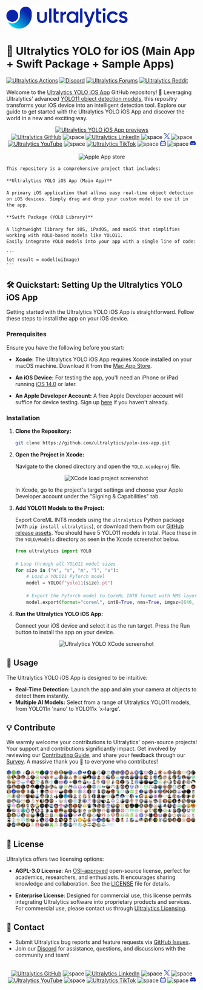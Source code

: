 <a href="https://www.ultralytics.com/" target="_blank"><img src="https://raw.githubusercontent.com/ultralytics/assets/main/logo/Ultralytics_Logotype_Original.svg" width="320" alt="Ultralytics logo"></a>

# 🚀 Ultralytics YOLO for iOS (Main App + Swift Package + Sample Apps)


[![Ultralytics Actions](https://github.com/ultralytics/yolo-ios-app/actions/workflows/format.yml/badge.svg)](https://github.com/ultralytics/yolo-ios-app/actions/workflows/format.yml) <a href="https://discord.com/invite/ultralytics"><img alt="Discord" src="https://img.shields.io/discord/1089800235347353640?logo=discord&logoColor=white&label=Discord&color=blue"></a> <a href="https://community.ultralytics.com/"><img alt="Ultralytics Forums" src="https://img.shields.io/discourse/users?server=https%3A%2F%2Fcommunity.ultralytics.com&logo=discourse&label=Forums&color=blue"></a> <a href="https://reddit.com/r/ultralytics"><img alt="Ultralytics Reddit" src="https://img.shields.io/reddit/subreddit-subscribers/ultralytics?style=flat&logo=reddit&logoColor=white&label=Reddit&color=blue"></a>

Welcome to the [Ultralytics YOLO iOS App](https://apps.apple.com/us/app/idetection/id1452689527) GitHub repository! 📖 Leveraging Ultralytics' advanced [YOLO11 object detection models](https://github.com/ultralytics/ultralytics), this repositry transforms your iOS device into an intelligent detection tool. Explore our guide to get started with the Ultralytics YOLO iOS App and discover the world in a new and exciting way.

<div align="center">
  <a href="https://apps.apple.com/us/app/idetection/id1452689527" target="_blank"><img width="90%" src="https://github.com/ultralytics/ultralytics/assets/26833433/fd3c8a92-fec0-4253-b4ac-ee94f5ced3fb" alt="Ultralytics YOLO iOS App previews"></a>
  <br>
  <a href="https://github.com/ultralytics"><img src="https://github.com/ultralytics/assets/raw/main/social/logo-social-github.png" width="3%" alt="Ultralytics GitHub"></a>
  <img src="https://github.com/ultralytics/assets/raw/main/social/logo-transparent.png" width="3%" alt="space">
  <a href="https://www.linkedin.com/company/ultralytics/"><img src="https://github.com/ultralytics/assets/raw/main/social/logo-social-linkedin.png" width="3%" alt="Ultralytics LinkedIn"></a>
  <img src="https://github.com/ultralytics/assets/raw/main/social/logo-transparent.png" width="3%" alt="space">
  <a href="https://twitter.com/ultralytics"><img src="https://github.com/ultralytics/assets/raw/main/social/logo-social-twitter.png" width="3%" alt="Ultralytics Twitter"></a>
  <img src="https://github.com/ultralytics/assets/raw/main/social/logo-transparent.png" width="3%" alt="space">
  <a href="https://youtube.com/ultralytics?sub_confirmation=1"><img src="https://github.com/ultralytics/assets/raw/main/social/logo-social-youtube.png" width="3%" alt="Ultralytics YouTube"></a>
  <img src="https://github.com/ultralytics/assets/raw/main/social/logo-transparent.png" width="3%" alt="space">
  <a href="https://www.tiktok.com/@ultralytics"><img src="https://github.com/ultralytics/assets/raw/main/social/logo-social-tiktok.png" width="3%" alt="Ultralytics TikTok"></a>
  <img src="https://github.com/ultralytics/assets/raw/main/social/logo-transparent.png" width="3%" alt="space">
  <a href="https://ultralytics.com/bilibili"><img src="https://github.com/ultralytics/assets/raw/main/social/logo-social-bilibili.png" width="3%" alt="Ultralytics BiliBili"></a>
  <img src="https://github.com/ultralytics/assets/raw/main/social/logo-transparent.png" width="3%" alt="space">
  <a href="https://discord.com/invite/ultralytics"><img src="https://github.com/ultralytics/assets/raw/main/social/logo-social-discord.png" width="3%" alt="Ultralytics Discord"></a>
  <br>
  <br>
  <a href="https://apps.apple.com/us/app/idetection/id1452689527" style="text-decoration:none;">
    <img src="https://raw.githubusercontent.com/ultralytics/assets/main/app/app-store.svg" width="15%" alt="Apple App store"></a>
</div>

    This repository is a comprehensive project that includes:

    **Ultralytics YOLO iOS App (Main App)**

    A primary iOS application that allows easy real-time object detection on iOS devices. Simply drag and drop your custom model to use it in the app.
    
    **Swift Package (YOLO Library)**

    A lightweight library for iOS, iPadOS, and macOS that simplifies working with YOLO-based models like YOLO11.
    Easily integrate YOLO models into your app with a single line of code:

    ```
    let result = model(uiImage)
    ```
## 🛠 Quickstart: Setting Up the Ultralytics YOLO iOS App

Getting started with the Ultralytics YOLO iOS App is straightforward. Follow these steps to install the app on your iOS device.

### Prerequisites

Ensure you have the following before you start:

- **Xcode:** The Ultralytics YOLO iOS App requires Xcode installed on your macOS machine. Download it from the [Mac App Store](https://apps.apple.com/us/app/xcode/id497799835).

- **An iOS Device:** For testing the app, you'll need an iPhone or iPad running [iOS 14.0](https://www.apple.com/ios/ios-18/) or later.

- **An Apple Developer Account:** A free Apple Developer account will suffice for device testing. Sign up [here](https://developer.apple.com/) if you haven't already.

### Installation

1. **Clone the Repository:**

   ```sh
   git clone https://github.com/ultralytics/yolo-ios-app.git
   ```

2. **Open the Project in Xcode:**

   Navigate to the cloned directory and open the `YOLO.xcodeproj` file.

   <p align="center">
   <img width="50%" src="https://github.com/ultralytics/ultralytics/assets/26833433/e0053238-4a7c-4d18-8720-6ce24c73dea0" alt="XCode load project screenshot">
   </p>

   In Xcode, go to the project's target settings and choose your Apple Developer account under the "Signing & Capabilities" tab.

3. **Add YOLO11 Models to the Project:**

   Export CoreML INT8 models using the `ultralytics` Python package (with `pip install ultralytics`), or download them from our [GitHub release assets](https://github.com/ultralytics/yolo-ios-app/releases). You should have 5 YOLO11 models in total. Place these in the `YOLO/Models` directory as seen in the Xcode screenshot below.

   ```python
   from ultralytics import YOLO

   # Loop through all YOLO11 model sizes
   for size in ("n", "s", "m", "l", "x"):
       # Load a YOLO11 PyTorch model
       model = YOLO(f"yolo11{size}.pt")

       # Export the PyTorch model to CoreML INT8 format with NMS layers
       model.export(format="coreml", int8=True, nms=True, imgsz=[640, 384])
   ```

4. **Run the Ultralytics YOLO iOS App:**

   Connect your iOS device and select it as the run target. Press the Run button to install the app on your device.

   <p align="center">
   <img width="100%" src="https://github.com/ultralytics/ultralytics/assets/26833433/d2c6a7b7-fa8b-4130-a57f-4241f7a42ff2" alt="Ultralytics YOLO XCode screenshot">
   </p>

## 🚀 Usage

The Ultralytics YOLO iOS App is designed to be intuitive:

- **Real-Time Detection:** Launch the app and aim your camera at objects to detect them instantly.
- **Multiple AI Models:** Select from a range of Ultralytics YOLO11 models, from YOLO11n 'nano' to YOLO11x 'x-large'.

## 💡 Contribute

We warmly welcome your contributions to Ultralytics' open-source projects! Your support and contributions significantly impact. Get involved by reviewing our [Contributing Guide](https://docs.ultralytics.com/help/contributing/), and share your feedback through our [Survey](https://www.ultralytics.com/survey?utm_source=github&utm_medium=social&utm_campaign=Survey). A massive thank you 🙏 to everyone who contributes!

<a href="https://github.com/ultralytics/yolov5/graphs/contributors">
<img width="100%" src="https://github.com/ultralytics/assets/raw/main/im/image-contributors.png" alt="Ultralytics open-source contributors"></a>

## 📄 License

Ultralytics offers two licensing options:

- **AGPL-3.0 License**: An [OSI-approved](https://opensource.org/license) open-source license, perfect for academics, researchers, and enthusiasts. It encourages sharing knowledge and collaboration. See the [LICENSE](https://github.com/ultralytics/ultralytics/blob/main/LICENSE) file for details.

- **Enterprise License**: Designed for commercial use, this license permits integrating Ultralytics software into proprietary products and services. For commercial use, please contact us through [Ultralytics Licensing](https://www.ultralytics.com/license).

## 🤝 Contact

- Submit Ultralytics bug reports and feature requests via [GitHub Issues](https://github.com/ultralytics/yolo-ios-app/issues).
- Join our [Discord](https://discord.com/invite/ultralytics) for assistance, questions, and discussions with the community and team!

<br>
<div align="center">
  <a href="https://github.com/ultralytics"><img src="https://github.com/ultralytics/assets/raw/main/social/logo-social-github.png" width="3%" alt="Ultralytics GitHub"></a>
  <img src="https://github.com/ultralytics/assets/raw/main/social/logo-transparent.png" width="3%" alt="space">
  <a href="https://www.linkedin.com/company/ultralytics/"><img src="https://github.com/ultralytics/assets/raw/main/social/logo-social-linkedin.png" width="3%" alt="Ultralytics LinkedIn"></a>
  <img src="https://github.com/ultralytics/assets/raw/main/social/logo-transparent.png" width="3%" alt="space">
  <a href="https://twitter.com/ultralytics"><img src="https://github.com/ultralytics/assets/raw/main/social/logo-social-twitter.png" width="3%" alt="Ultralytics Twitter"></a>
  <img src="https://github.com/ultralytics/assets/raw/main/social/logo-transparent.png" width="3%" alt="space">
  <a href="https://youtube.com/ultralytics?sub_confirmation=1"><img src="https://github.com/ultralytics/assets/raw/main/social/logo-social-youtube.png" width="3%" alt="Ultralytics YouTube"></a>
  <img src="https://github.com/ultralytics/assets/raw/main/social/logo-transparent.png" width="3%" alt="space">
  <a href="https://www.tiktok.com/@ultralytics"><img src="https://github.com/ultralytics/assets/raw/main/social/logo-social-tiktok.png" width="3%" alt="Ultralytics TikTok"></a>
  <img src="https://github.com/ultralytics/assets/raw/main/social/logo-transparent.png" width="3%" alt="space">
  <a href="https://ultralytics.com/bilibili"><img src="https://github.com/ultralytics/assets/raw/main/social/logo-social-bilibili.png" width="3%" alt="Ultralytics BiliBili"></a>
  <img src="https://github.com/ultralytics/assets/raw/main/social/logo-transparent.png" width="3%" alt="space">
  <a href="https://discord.com/invite/ultralytics"><img src="https://github.com/ultralytics/assets/raw/main/social/logo-social-discord.png" width="3%" alt="Ultralytics Discord"></a>
</div>
